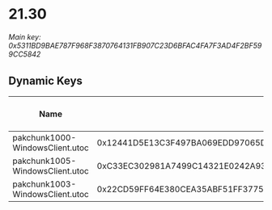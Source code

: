 # 21.30

###### *Main key: 0x5311BD9BAE787F968F3870764131FB907C23D6BFAC4FA7F3AD4F2BF599CC5842*

## Dynamic Keys

| Name                            | Key                                                                | High Res Textures |
|---------------------------------|--------------------------------------------------------------------|-------------------|
| pakchunk1000-WindowsClient.utoc | 0x12441D5E13C3F497BA069EDD97065D9645F64B485AAFABEA50E8CC205F6775F7 | ❌                 |
| pakchunk1005-WindowsClient.utoc | 0xC33EC302981A7499C14321E0242A938976100111FC356A5A213F334898882548 | ❌                 |
| pakchunk1003-WindowsClient.utoc | 0x22CD59FF64E380CEA35ABF51FF37751386E32A10E75A669EEEB8D6F94214E587 | ❌                 |
